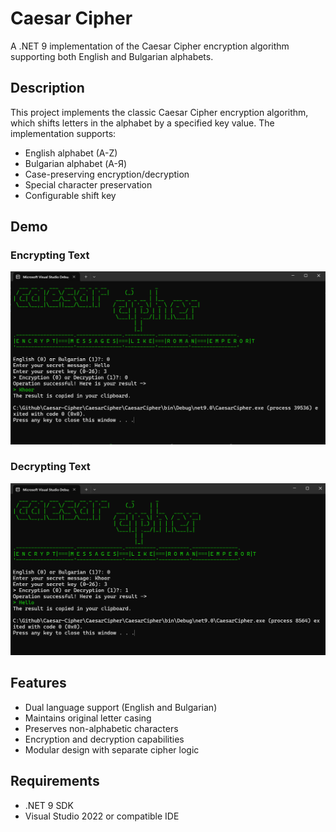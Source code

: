 ﻿# Caesar Cipher

A .NET 9 implementation of the Caesar Cipher encryption algorithm supporting both English and Bulgarian alphabets.

## Description

This project implements the classic Caesar Cipher encryption algorithm, which shifts letters in the alphabet by a specified key value. The implementation supports:
- English alphabet (A-Z)
- Bulgarian alphabet (А-Я)
- Case-preserving encryption/decryption
- Special character preservation
- Configurable shift key

## Demo

### Encrypting Text
![alt text](\demo-images\encryption.png)

### Decrypting Text
![alt text](\demo-images\decryption.png)


## Features

- Dual language support (English and Bulgarian)
- Maintains original letter casing
- Preserves non-alphabetic characters
- Encryption and decryption capabilities
- Modular design with separate cipher logic

## Requirements

- .NET 9 SDK
- Visual Studio 2022 or compatible IDE

